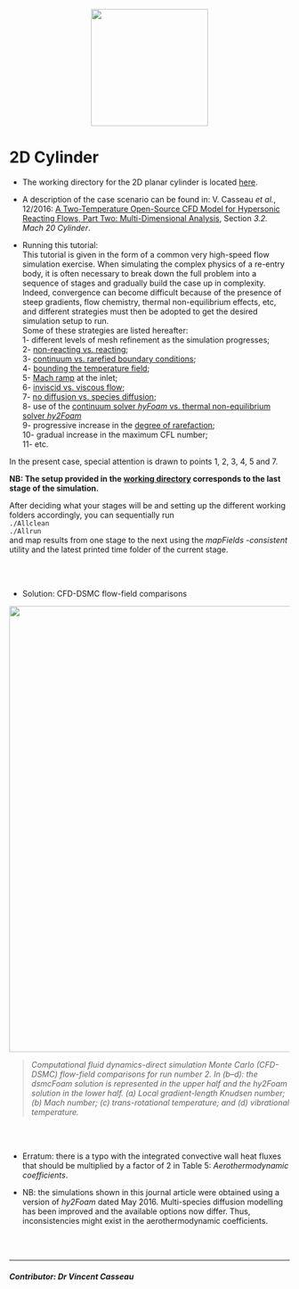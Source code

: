 <div class="paragraph"><p><br>
<br></p></div>
  
<p align="center">
<img src="https://github.com/vincentcasseau/hyStrath/blob/master/doc/images/hy2FoamLogo.png" width="210">
</p>

# 2D Cylinder

+ The working directory for the 2D planar cylinder is located [here](https://github.com/vincentcasseau/hyStrath/tree/master/run/hyStrath/hy2Foam/cylinderReactingMach20). 

+ A description of the case scenario can be found in: V. Casseau _et al._, 12/2016: [A Two-Temperature Open-Source CFD Model for Hypersonic Reacting Flows, Part Two: Multi-Dimensional Analysis](http://www.mdpi.com/2226-4310/3/4/45/html), Section _3.2. Mach 20 Cylinder_. 

+ Running this tutorial:  
This tutorial is given in the form of a common very high-speed flow simulation exercise. When simulating the complex physics of a re-entry body, it is often necessary to break down the full problem into a sequence of stages and gradually build the case up in complexity. Indeed, convergence can become difficult because of the presence of steep gradients, flow chemistry, thermal non-equilibrium effects, etc, and different strategies must then be adopted to get the desired simulation setup to run.  
Some of these strategies are listed hereafter:  
  1- different levels of mesh refinement as the simulation progresses;  
  2- [non-reacting vs. reacting](https://github.com/vincentcasseau/hyStrath/wiki/How-to-::-Chemistry#2-non-reacting-flow);  
  3- [continuum vs. rarefied boundary conditions](https://github.com/vincentcasseau/hyStrath/wiki/How-to-::-Initial-conditions#3-temperature-fields);   
  4- [bounding the temperature field](https://github.com/vincentcasseau/hyStrath/wiki/How-to-::-Advanced#3-bounding-the-temperature-field);  
  5- [Mach ramp](https://github.com/vincentcasseau/hyStrath/wiki/How-to-::-Initial-conditions#4-velocity-field) at the inlet;  
  6- [inviscid vs. viscous flow](https://github.com/vincentcasseau/hyStrath/wiki/How-to-::-Transport#transport-modelling);  
  7- [no diffusion vs. species diffusion](https://github.com/vincentcasseau/hyStrath/wiki/How-to-::-Transport#3-mass-diffusion);  
  8- use of the [continuum solver *hyFoam* vs. thermal non-equilibrium solver *hy2Foam*](https://github.com/vincentcasseau/hyStrath/wiki/How-to-::-Nonequilibrium#1-thermal-equilibrium)  
  9- progressive increase in the [degree of rarefaction](https://github.com/vincentcasseau/hyStrath/wiki/How-to-::-Nonequilibrium#32-knudsen-number);  
  10- gradual increase in the maximum CFL number;   
  11- etc.

In the present case, special attention is drawn to points 1, 2, 3, 4, 5 and 7.

**NB: The setup provided in the [working directory](https://github.com/vincentcasseau/hyStrath/tree/master/run/hyStrath/hy2Foam/cylinderReactingMach20) corresponds to the last stage of the simulation.**
  
After deciding what your stages will be and setting up the different working folders accordingly, you can sequentially run    
`./Allclean`  
`./Allrun`   
and map results from one stage to the next using the *mapFields -consistent* utility and the latest printed time folder of the current stage.

<div class="paragraph"><p><br>
<br></p></div>

+ Solution: CFD-DSMC flow-field comparisons

<p align="center">
<img src="http://www.mdpi.com/aerospace/aerospace-03-00045/article_deploy/html/images/aerospace-03-00045-g004.png" width="800">
</p>

> _Computational fluid dynamics-direct simulation Monte Carlo (CFD-DSMC) flow-field comparisons for run number 2. In (b–d): the dsmcFoam solution is represented in the upper half and the hy2Foam solution in the lower half. (a) Local gradient-length Knudsen number; (b) Mach number; (c) trans-rotational temperature; and (d) vibrational temperature._ 

<div class="paragraph"><p><br>
<br></p></div>

+ Erratum: there is a typo with the integrated convective wall heat fluxes that should be multiplied by a factor of 2 in Table 5: _Aerothermodynamic coefficients_.

+ NB: the simulations shown in this journal article were obtained using a version of _hy2Foam_ dated May 2016. Multi-species diffusion modelling has been improved and the available options now differ. Thus, inconsistencies might exist in the aerothermodynamic coefficients.

<div class="paragraph"><p><br>
<br></p></div>

---  

##### Contributor: Dr Vincent Casseau